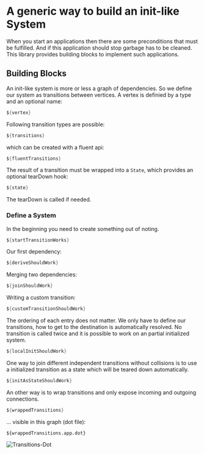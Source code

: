 # A generic way to build an init-like System

When you start an applications then there are some preconditions that must be fulfilled. 
And if this application should stop garbage has to be cleaned. This library provides building blocks to implement
such applications. 

## Building Blocks

An init-like system is more or less a graph of dependencies. So we define our system as transitions between vertices. 
A vertex is definied by a type and an optional name:

```java
${vertex}
```

Following transition types are possible:

```java
${transitions}
```

which can be created with a fluent api:

```java
${fluentTransitions}
```

The result of a transition must be wrapped into a `State`, which provides an optional tearDown hook:

```java
${state}
```

The tearDown is called if needed.

### Define a System

In the beginning you need to create something out of noting.

```java
${startTransitionWorks}
```

Our first dependency:

```java
${deriveShouldWork}
```

Merging two dependencies:

```java
${joinShouldWork}
```

Writing a custom transition:

```java
${customTransitionShouldWork}
```

The ordering of each entry does not matter. We only have to define our transitions, how to get to the destination is automatically resolved.
No transition is called twice and it is possible to work on an partial initialized system.

```java
${localInitShouldWork}
```

One way to join different independent transitions without collisions is to use a initialized
transition as a state which will be teared down automatically.

```java
${initAsStateShouldWork}
```

An other way is to wrap transitions and only expose incoming and outgoing connections.

```java
${wrappedTransitions}
```

... visible in this graph (dot file):

```
${wrappedTransitions.app.dot}
```

![Transitions-Dot](${wrappedTransitions.app.dot.svg})